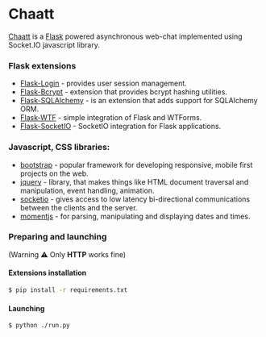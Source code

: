# Chaatt

[Chaatt] is a [Flask] powered asynchronous web-chat implemented using Socket.IO javascript library.
### Flask extensions

* [Flask-Login] - provides user session management.
* [Flask-Bcrypt] - extension that provides bcrypt hashing utilities.
* [Flask-SQLAlchemy] - is an extension that adds support for SQLAlchemy ORM.
* [Flask-WTF] - simple integration of Flask and WTForms.
* [Flask-SocketIO] - SocketIO integration for Flask applications.

### Javascript, CSS libraries:

* [bootstrap] - popular framework for developing responsive, mobile first projects on the web.
* [jquery] - library, that makes things like HTML document traversal and manipulation, event handling, animation.
* [socketio] - gives access to low latency bi-directional communications between the clients and the server.
* [momentjs] - for parsing, manipulating and displaying dates and times.

### Preparing and launching
(Warning :warning: Only **HTTP** works fine)

#### Extensions installation
```sh
$ pip install -r requirements.txt
```
#### Launching
```sh
$ python ./run.py
```

[//]: # (link zone)
[Chaatt]: < http://chaatt.herokuapp.com>
[Flask]: <http://flask.pocoo.org>
[Flask-Login]: <https://flask-login.readthedocs.io/en/latest>
[Flask-Bcrypt]: <https://flask-bcrypt.readthedocs.io>
[Flask-SQLAlchemy]: <flask-sqlalchemy.pocoo.org>
[Flask-WTF]: <https://flask-wtf.readthedocs.io>
[Flask-SocketIO]: <https://flask-socketio.readthedocs.io>
[bootstrap]: <getbootstrap.com>
[jquery]: <https://jquery.com>
[socketio]: <https://socket.io>
[momentjs]: <https://momentjs.com>
